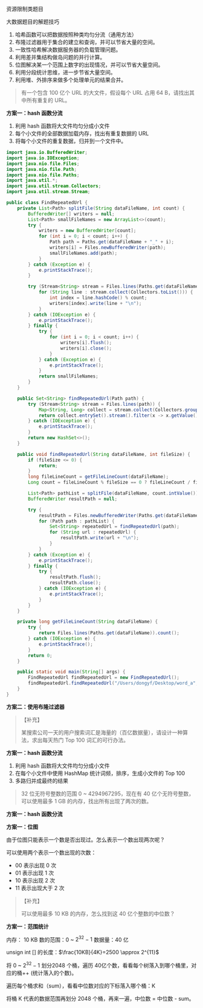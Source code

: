 

资源限制类题目



大数据题目的解题技巧

1. 哈希函数可以把数据按照种类均匀分流（通用方法）
2. 布隆过滤器用于集合的建立和查询，并可以节省大量的空间。
3. 一致性哈希解决数据服务器的负载管理问题。
4. 利用差并集结构做岛问题的并行计算。
5. 位图解决某一个范围上数字的出现情况，并可以节省大量空间。
6. 利用分段统计思维，进一步节省大量空间。
7. 利用堆、外排序来做多个处理单元的结果合并。



> 有一个包含 100 亿个 URL 的大文件，假设每个 URL 占用 64 B，请找出其中所有重复的 URL。



**方案一：hash 函数分流**

1. 利用 hash 函数将大文件均匀分成小文件
2. 每个小文件的全部数据加载内存，找出有重复数据的 URL
3. 将每个小文件的重复数据，归并到一个文件中。

```java
import java.io.BufferedWriter;
import java.io.IOException;
import java.nio.file.Files;
import java.nio.file.Path;
import java.nio.file.Paths;
import java.util.*;
import java.util.stream.Collectors;
import java.util.stream.Stream;

public class FindRepeatedUrl {
    private List<Path> splitFile(String dataFileName, int count) {
        BufferedWriter[] writers = null;
        List<Path> smallFileNames = new ArrayList<>(count);
        try {
            writers = new BufferedWriter[count];
            for (int i = 0; i < count; i++) {
                Path path = Paths.get(dataFileName + "_" + i);
                writers[i] = Files.newBufferedWriter(path);
                smallFileNames.add(path);
            }
        } catch (Exception e) {
            e.printStackTrace();
        }

        try (Stream<String> stream = Files.lines(Paths.get(dataFileName))) {
            for (String line : stream.collect(Collectors.toList())) {
                int index = line.hashCode() % count;
                writers[index].write(line + "\n");
            }
        } catch (IOException e) {
            e.printStackTrace();
        } finally {
            try {
                for (int i = 0; i < count; i++) {
                    writers[i].flush();
                    writers[i].close();
                }
            } catch (Exception e) {
                e.printStackTrace();
            }
            return smallFileNames;
        }
    }

    public Set<String> findRepeatedUrl(Path path) {
        try (Stream<String> stream = Files.lines(path)) {
            Map<String, Long> collect = stream.collect(Collectors.groupingBy(x -> x, Collectors.counting()));
            return collect.entrySet().stream().filter(x -> x.getValue() > 1).map(x -> x.getKey()).collect(Collectors.toSet());
        } catch (IOException e) {
            e.printStackTrace();
        }
        return new HashSet<>();
    }

    public void findRepeatedUrl(String dataFileName, int fileSize) {
        if (fileSize <= 0) {
            return;
        }
        long fileLineCount = getFileLineCount(dataFileName);
        Long count = fileLineCount % fileSize == 0 ? fileLineCount / fileSize : fileLineCount / fileSize + 1;

        List<Path> pathList = splitFile(dataFileName, count.intValue());
        BufferedWriter resultPath = null;

        try {
            resultPath = Files.newBufferedWriter(Paths.get(dataFileName + "_repeated_url"));
            for (Path path : pathList) {
                Set<String> repeatedUrl = findRepeatedUrl(path);
                for (String url : repeatedUrl) {
                    resultPath.write(url + "\n");
                }
            }
        } catch (Exception e) {
            e.printStackTrace();
        } finally {
            try {
                resultPath.flush();
                resultPath.close();
            } catch (IOException e) {
                e.printStackTrace();
            }
        }
    }

    private long getFileLineCount(String dataFileName) {
        try {
            return Files.lines(Paths.get(dataFileName)).count();
        } catch (IOException e) {
            e.printStackTrace();
        }
        return 0;
    }

    public static void main(String[] args) {
        FindRepeatedUrl findRepeatedUrl = new FindRepeatedUrl();
        findRepeatedUrl.findRepeatedUrl("/Users/dongyf/Desktop/word_a", 100);
    }
}
```



**方案二：使用布隆过滤器**









> 【补充】
>
> 某搜索公司一天的用户搜索词汇是海量的（百亿数据量），请设计一种算法，求出每天热门 Top 100 词汇的可行办法。



**方案一：hash 函数分流**



1. 利用 hash 函数将大文件均匀分成小文件
2. 在每个小文件中使用 HashMap 统计词频，排序，生成小文件的 Top 100 
3. 多路归并成最终的结果







> 32 位无符号整数的范围 0 ~ 4294967295，现在有 40 亿个无符号整数，可以使用最多 1 GB 的内存，找出所有出现了两次的数。



**方案一：hash 函数分流**





**方案一：位图**

由于位图只能表示一个数是否出现过。怎么表示一个数出现两次呢？

可以使用两个表示一个数出现的次数：

- 00 表示出现 0 次
- 01 表示出现 1 次
- 10 表示出现 2 次
- 11 表示出现大于 2 次









> 【补充】
>
> 可以使用最多 10 KB 的内存，怎么找到这 40 亿个整数的中位数？



**方案一：范围统计**

内存： 10 KB     		数的范围：0 ~ $2^{32} -1$       		数据量：40 亿



unsign int []  的长度：$\frac{10KB}{4K}=2500 \approx 2^{11}$

将 0 ~ $2^{32} -1$       划分2048 个桶，遍历 40亿个数，看看每个树落入到哪个桶里，对应的桶++ (统计落入的个数)。

遍历每个桶求和（sum），看看中位数对应的下标落入哪个桶：K

将桶 K 代表的数据范围再划分 2048 个桶，再来一遍，中位数 = 中位数 - sum。















